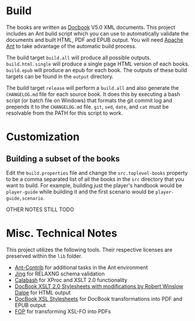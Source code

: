 # Build

The books are written as [Docbook][1] V5.0 XML documents. This project 
includes an Ant build script which you can use to automatically validate 
the documents and built HTML, PDF and EPUB output. You will need 
[Apache Ant][3] to take advantage of the automatic build process.

The build target `build.all` will produce all possible outputs. 
`build.html.single` will produce a single page HTML version of each 
books. `build.epub` will produce an epub for each book. The outputs of 
these build targets can be found in the `output` directory.

The build target `release` will perform a `build.all` and also generate the
`CHANGELOG.md` file for each source book. It does this by executing a bash 
script (or batch file on Windows) that formats the git commit log and prepends 
it to the `CHANGELOG.md` file. `git`, `sed`, `date`, and `cat` must be 
resolvable from the PATH for this script to work.

# Customization

## Building a subset of the books

Edit the `build.properties` file and change the `src.toplevel-books` 
property to be a comma separated list of all the books in the `src` 
directory that you want to build. For example, building just the 
player's handbook would be `player-guide` while building it and the 
first scenario would be `player-guide,scenario`. 

OTHER NOTES STILL TODO

# Misc. Technical Notes

This project utilizes the following tools. Their respective licenses are 
preserved within the `lib` folder.

 - [Ant-Contrib][4] for additional tasks in the Ant environment
 - [Jing][5] for RELAXNG schema validation
 - [Calabash][7] for XProc and XSLT 2.0 functionality
 - [DocBook XSLT 2.0 Stylesheets with modifications by Robert Winslow Dalpe][8] 
for HTML output 
 - [DocBook XSL Stylesheets][2] for DocBook transformations into PDF and 
EPUB output
 - [FOP][6] for transforming XSL-FO into PDFs

[1]: http://www.docbook.org/
[2]: http://docbook.sourceforge.net/
[3]: http://ant.apache.org/
[4]: http://ant-contrib.sourceforge.net/
[5]: https://code.google.com/p/jing-trang/
[6]: http://xmlgraphics.apache.org/fop/
[7]: http://xmlcalabash.com/
[8]: https://github.com/rwdalpe/xslt20-stylesheets 